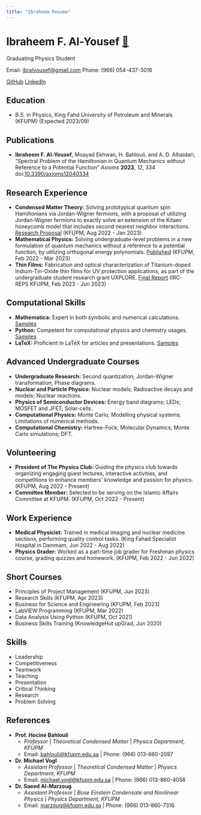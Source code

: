 ```yaml
---
title: "Ibraheem Resume"
---
```


# Ibraheem F. Al-Yousef [🔗](https://orcid.org/0000-0002-9467-0616)
Graduating Physics Student

Email: [ibralyousef@gmail.com](mailto:ibralyousef@gmail.com)
Phone: (966) 054-437-3016

[GitHub](https://github.com/ibralyousef/)
[LinkedIn](https://www.linkedin.com/in/ibraheem-alyousef/)

## Education
- B.S. in Physics, King Fahd University of Petroleum and Minerals (KFUPM) (Expected 2023/09)

## Publications
- **Ibraheem F. Al-Yousef**, Moayad Ekhwan, H. Bahlouli, and A. D. Alhaidari, “Spectral Problem of the Hamiltonian in Quantum Mechanics without Reference to a Potential Function” *Axioms* **2023**, *12*, 334 doi:[10.3390/axioms12040334](https://doi.org/10.3390/axioms12040334)

## Research Experience
- **Condensed Matter Theory:** Solving prototypical quantum spin Hamiltonians via Jordan-Wigner fermions, with a proposal of utilizing Jordan-Wigner fermions to exactly solve an extension of the Kitaev honeycomb model that includes second nearest neighbor interactions. [Research Proposal](https://github.com/ibralyousef/UnderGrad/blob/main/04_Samples/Research%20Proposal%3B%20Toy%20Models%20%2B%20Extended%20Kitaev%20Model.pdf) (KFUPM, Aug 2022 - Jan 2023)
- **Mathematical Physics:** Solving undergraduate-level problems in a new formulation of quantum mechanics without a reference to a potential function, by utilizing orthogonal energy polynomials. [Published](https://doi.org/10.3390/axioms12040334) (KFUPM, Feb 2022 - Mar 2023)
- **Thin Films:** Fabrication and optical characterization of Titanium-doped Indium-Tin-Oxide thin films for UV protection applications, as part of the undergraduate student research grant UXPLORE. [Final Report](https://github.com/ibralyousef/UnderGrad/blob/main/03_Research/03_Smart%20Thin%20Films/UXploreFinalReport.pdf) (IRC-REPS KFUPM, Feb 2023 - Jun 2023)

## Computational Skills
- **Mathematica:** Expert in both symbolic and numerical calculations. [Samples](https://github.com/ibralyousef/UnderGrad/tree/main/00_Mathematica)
- **Python:** Competent for computational physics and chemistry usages. [Samples](https://github.com/ibralyousef/UnderGrad/tree/main/00_Python)
- **LaTeX:** Proficient in LaTeX for articles and presentations. [Samples](https://github.com/ibralyousef/UnderGrad/tree/main/04_Samples)

## Advanced Undergraduate Courses
- **Undergraduate Research:** Second quantization; Jordan-Wigner transformation; Phase diagrams.
- **Nuclear and Particle Physics:** Nuclear models; Radioactive decays and models; Nuclear reactions.
- **Physics of Semiconductor Devices:** Energy band diagrams; LEDs; MOSFET and JFET; Solar-cells.
- **Computational Physics:** Monte Carlo; Modelling physical systems; Limitations of numerical methods.
- **Computational Chemistry:** Hartree-Fock; Molecular Dynamics; Monte Carlo simulations; DFT.

## Volunteering
- **President of The Physics Club:** Guiding the physics club towards organizing engaging guest lectures, interactive activities, and competitions to enhance members' knowledge and passion for physics. (KFUPM, Aug 2022 - Present)
- **Committee Member:** Selected to be serving on the Islamic Affairs Committee at KFUPM. (KFUPM, Oct 2022 - Present)

## Work Experience
- **Medical Physicist:** Trained in medical imaging and nuclear medicine sections, performing quality control tasks. (King Fahad Specialist Hospital in Dammam, Jun 2022 - Aug 2022)
- **Physics Grader:** Worked as a part-time job grader for Freshman physics course, grading quizzes and homework. (KFUPM, Feb 2022 - Jun 2022)

## Short Courses
- Principles of Project Management (KFUPM, Jun 2023)
- Research Skills (KFUPM, Apr 2023)
- Business for Science and Engineering (KFUPM, Feb 2023)
- LabVIEW Programming (KFUPM, Mar 2022)
- Data Analysis Using Python (KFUPM, Oct 2021)
- Business Skills Training (KnowledgeHut upGrad, Jun 2020)

## Skills
- Leadership
- Competitiveness
- Teamwork
- Teaching
- Presentation
- Critical Thinking
- Research
- Problem Solving

## References
- **Prof. Hocine Bahlouli**
  - *Professor* | *Theoretical Condensed Matter* | *Physics Department, KFUPM*
  - Email: [bahlouli@kfupm.edu.sa](mailto:bahlouli@kfupm.edu.sa) | Phone: (966) 013-860-2097
- **Dr. Michael Vogl**
  - *Assistant Professor* | *Theoretical Condensed Matter* | *Physics Department, KFUPM*
  - Email: [michael.vogl@kfupm.edu.sa](mailto:michael.vogl@kfupm.edu.sa) | Phone: (966) 013-860-4056
- **Dr. Saeed Al-Marzoug**
  - *Assistant Professor* | *Bose Einstein Condensate and Nonlinear Physics* | *Physics Department, KFUPM*
  - Email: [marzoug@kfupm.edu.sa](mailto:marzoug@kfupm.edu.sa) | Phone: (966) 013-860-7316
